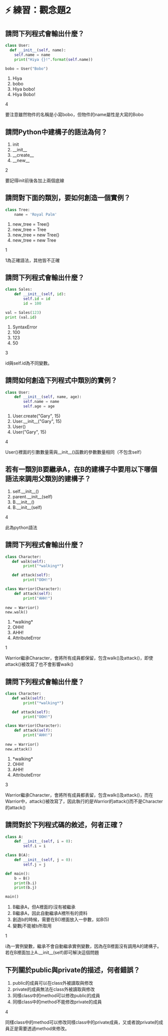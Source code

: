 # ⚡ 練習：觀念題2

## 請問下列程式會輸出什麼？

```python
class User:
  def __init__(self, name):
    self.name = name
    print("Hiya {}!".format(self.name))
  
bobo = User("Bobo")
```

1. Hiya
2. bobo
3. Hiya bobo!
4. Hiya Bobo!

4

要注意雖然物件的名稱是小寫bobo，但物件的name屬性是大寫的Bobo

## 請問Python中建構子的語法為何？

1. init
2. \_\_init\_\_
3. \_\_create\_\_
4. \_\_new\_\_

2

要記得init前後各加上兩個底線

## 請問對下面的類別，要如何創造一個實例？

```python
class Tree:
    name = 'Royal Palm'
```

1. new\_tree = Tree()
2. new\_tree = Tree
3. new\_tree = new Tree()
4. new\_tree = new Tree

1

1為正確語法，其他皆不正確

## 請問下列程式會輸出什麼？

```python
class Sales:
    def __init__(self, id):
        self.id = id
        id = 100

val = Sales(123)
print (val.id)
```

1. SyntaxError
2. 100
3. 123
4. 50

3

id與self.id為不同變數。

## 請問如何創造下列程式中類別的實例？

```python
class User:
    def __init__(self, name, age):
        self.name = name
        self.age = age
```

1. User.create("Gary", 15)
2. User.\_\_init\_\_("Gary", 15)
3. User()
4. User("Gary", 15)

4

User()裡面的引數數量需與\_\_init\_\_()函數的參數數量相同（不包含self）

## 若有一類別B要繼承A，在B的建構子中要用以下哪個語法來調用父類別的建構子？

1. self.\_\_init\_\_()
2. parent.\_\_init\_\_(self)
3. B.\_\_init\_\_()
4. B.\_\_init\_\_(self)

4

此為python語法

## 請問下列程式會輸出什麼？

```python
class Character:
   def walk(self):
        print("*walking*")

   def attack(self):
        print("OOH!")

class Warrior(Character):
    def attack(self):
        print("AHH!")
    
new = Warrior()
new.walk()
```

1. \*walking\*
2. OHH!
3. AHH!
4. AttributeError

1

Warrior繼承Character，會將所有成員都保留，包含walk()及attack()，即使attack()被改寫了也不會影響walk()

## 請問下列程式會輸出什麼？

```python
class Character:
   def walk(self):
        print("*walking*")

   def attack(self):
        print("OOH!")

class Warrior(Character):
    def attack(self):
        print("AHH!")
    
new = Warrior()
new.attack()
```

1. \*walking\*
2. OHH!
3. AHH!
4. AttributeError

3

Warrior繼承Character，會將所有成員都表留，包含walk()及attack()，而在Warrior中，attack()被改寫了，因此執行的是Warrior的attack()而不是Character的attack()

## 請問對於下列程式碼的敘述，何者正確？

```python
class A:
    def __init__(self, i = 0):
        self.i = i

class B(A):
    def __init__(self, j = 0):
        self.j = j

def main():
    b = B()
    print(b.i)
    print(b.j)

main()

```

1. B繼承A，但A裡面的i沒有被繼承
2. B繼承A，因此自動繼承A裡所有的資料
3. 創造b的時候，需要在B()裡面放入一參數，如B(5)
4. 變數j不能被b所取用

1

i為一實例變數，繼承不會自動繼承實例變數，因為在B裡面沒有調用A的建構子。若在B裡面加上A.\_\_init\_\_(self)即可解決這個問題

## 下列關於public與private的描述，何者錯誤？

1. public的成員可以在class外被讀取與修改
2. private的成員無法在class外被讀取與修改
3. 同樣class中的method可以修改public的成員
4. 同樣class中的method不能修改private的成員

4

同樣class中的method可以修改同樣class中的private成員，又或者說private的成員正是需要透過method來修改。
